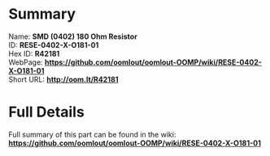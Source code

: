 
Summary
=================
  
Name: __SMD (0402) 180 Ohm Resistor__    
ID: __RESE-0402-X-O181-01__   
Hex ID: __R42181__   
WebPage: __https://github.com/oomlout/oomlout-OOMP/wiki/RESE-0402-X-O181-01__   
Short URL: __http://oom.lt/R42181__   

Full Details
==========================
Full summary of this part can be found in the wiki:   
__https://github.com/oomlout/oomlout-OOMP/wiki/RESE-0402-X-O181-01__    

